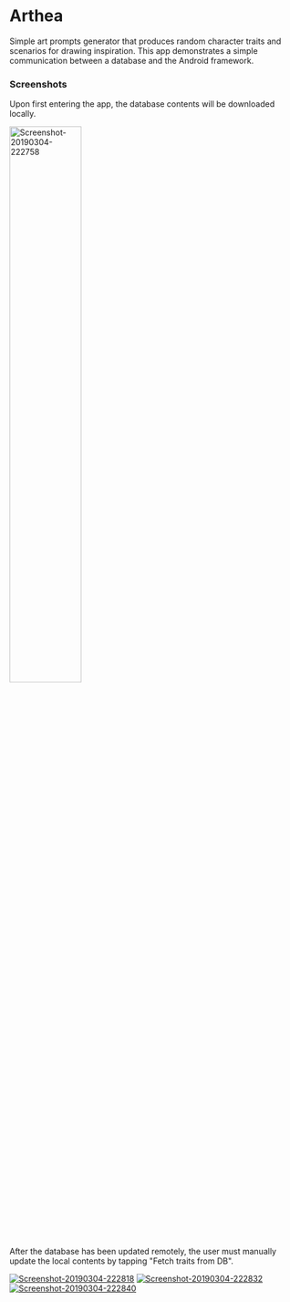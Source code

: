 # Arthea
Simple art prompts generator that produces random character traits and scenarios for drawing inspiration. This app demonstrates a simple communication between a database and the Android framework.

### Screenshots

Upon first entering the app, the database contents will be downloaded locally.

<a href="https://ibb.co/GdTncZQ"><img src="https://i.ibb.co/L05YnTd/Screenshot-20190304-222758.png" alt="Screenshot-20190304-222758" border="0" style="height:50%"></a>

After the database has been updated remotely, the user must manually update the local contents by tapping "Fetch traits from DB".

<a href="https://ibb.co/gzK0sT2"><img src="https://i.ibb.co/BqMh8Zp/Screenshot-20190304-222818.png" alt="Screenshot-20190304-222818" border="0"></a>
<a href="https://ibb.co/R71gBZm"><img src="https://i.ibb.co/6N2y1Vx/Screenshot-20190304-222832.png" alt="Screenshot-20190304-222832" border="0"></a>
<a href="https://ibb.co/qMCRBn8"><img src="https://i.ibb.co/rG3Zkth/Screenshot-20190304-222840.png" alt="Screenshot-20190304-222840" border="0"></a>
